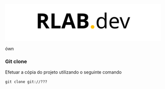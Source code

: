 ![RLAB.dev](./assets/img/navbar-logo-2.svg)

ówn

### Git clone
Efetuar a cópia do projeto utilizando o seguinte comando
```shell
git clone git://???
```